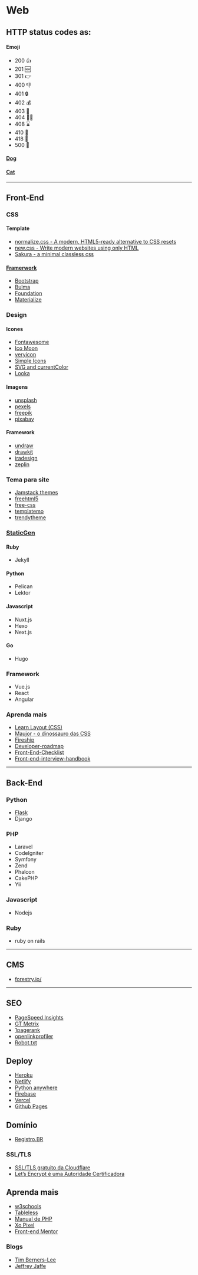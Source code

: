 # Web

## HTTP status codes as:
#### Emoji
* 200 👍
* 201 🆕
* 301 👉
* 400 👎
* 401 🔒
* 402 💰
* 403 🚫
* 404 🤷‍♂️
* 408 ⌛️
* 410 💨
* 418 🍵
* 500 💩

#### [Dog](https://httpstatusdogs.com/)
#### [Cat](https://http.cat/) 

---

## Front-End

### CSS

#### Template
* [normalize.css - A modern, HTML5-ready alternative to CSS resets](https://necolas.github.io/normalize.css/)
* [new.css - Write modern websites using only HTML ](https://newcss.net/)
* [Sakura - a minimal classless css](https://oxal.org/projects/sakura/)

#### [Framerwork](https://2020.stateofcss.com/en-US/report/)
* [Bootstrap](https://getbootstrap.com/)
* [Bulma](https://bulma.io/documentation/)
* [Foundation](https://get.foundation/)
* [Materialize](https://materializecss.com/)

### Design
#### Icones
* [Fontawesome](https://fontawesome.com)
* [Ico Moon](https://icomoon.io/)
* [veryicon](https://www.veryicon.com/)
* [Simple Icons](https://simpleicons.org/)
* [SVG and currentColor](https://codepen.io/yoksel/pen/xiLen)
* [Looka](https://looka.com/)

#### Imagens
* [unsplash](https://unsplash.com/)
* [pexels](https://www.pexels.com/pt-br/)
* [freepik](https://www.freepik.com/)
* [pixabay](https://pixabay.com/pt/)

#### Framework
* [undraw](https://undraw.co/)
* [drawkit](https://www.drawkit.io/)
* [iradesign](https://iradesign.io/)
* [zeplin](https://zeplin.io/)

### Tema para site
* [Jamstack themes](https://jamstackthemes.dev/)
* [freehtml5](https://freehtml5.co/)  
* [free-css ](https://www.free-css.com/template-categories/bootstrap) 
* [templatemo](https://templatemo.com/)  
* [trendytheme](https://trendytheme.net/)  

### [StaticGen](https://www.staticgen.com/)
#### Ruby
* Jekyll

#### Python
* Pelican
* Lektor

#### Javascript
* Nuxt.js
* Hexo
* Next.js

#### Go 
* Hugo

### Framework
* Vue.js
* React
* Angular

### Aprenda mais
* [Learn Layout (CSS)](http://pt-br.learnlayout.com/)
* [Maujor - o dinossauro das CSS](https://maujor.com/)
* [Fireship](https://github.com/fireship-io)
* [Developer-roadmap](https://github.com/kamranahmedse/developer-roadmap)
* [Front-End-Checklist](https://github.com/thedaviddias/Front-End-Checklist)
* [Front-end-interview-handbook](https://yangshun.github.io/front-end-interview-handbook/)

---

## Back-End
### Python
* [Flask](https://github.com/codinginbrazil/flask)
* Django

### PHP
* Laravel
* CodeIgniter
* Symfony
* Zend
* Phalcon
* CakePHP
* Yii

### Javascript
* Nodejs

### Ruby
* ruby on rails
---

## CMS
* [forestry.io/](https://forestry.io/)

---
## SEO
* [PageSpeed Insights](https://developers.google.com/speed/pagespeed/insights/)
* [GT Metrix](https://gtmetrix.com/)
* [1pagerank](http://www.1pagerank.com/)  
* [openlinkprofiler](https://openlinkprofiler.org/)  
* [Robot.txt](http://www.lucianosimas.com.br/blog/criar-robot-txt/)

## Deploy
* [Heroku](https://heroku.com/)
* [Netlify](https://www.netlify.com/)
* [Python anywhere](https://www.pythonanywhere.com/)
* [Firebase](https://firebase.google.com/?hl=pt-br)
* [Vercel](https://vercel.com/)
* [Github Pages](https://pages.github.com/)

## Domínio 
* [Registro.BR](https://registro.br/)
### SSL/TLS
* [SSL/TLS gratuito da Cloudflare](https://www.cloudflare.com/pt-br/ssl/)
* [Let’s Encrypt é uma Autoridade Certificadora](https://letsencrypt.org/)

## Aprenda mais
* [w3schools](https://www.w3schools.com/)  
* [Tableless](https://tableless.com.br/)  
* [Manual de PHP ](https://www.php.net/manual/pt_BR/getting-started.php) 
* [Xo Pixel](https://xopixel.com/)
* [Front-end Mentor](https://www.frontendmentor.io/)

### Blogs
* [Tim Berners-Lee](https://www.w3.org/People/Berners-Lee/)
* [Jeffrey Jaffe](https://www.w3.org/People/Jeff/)
